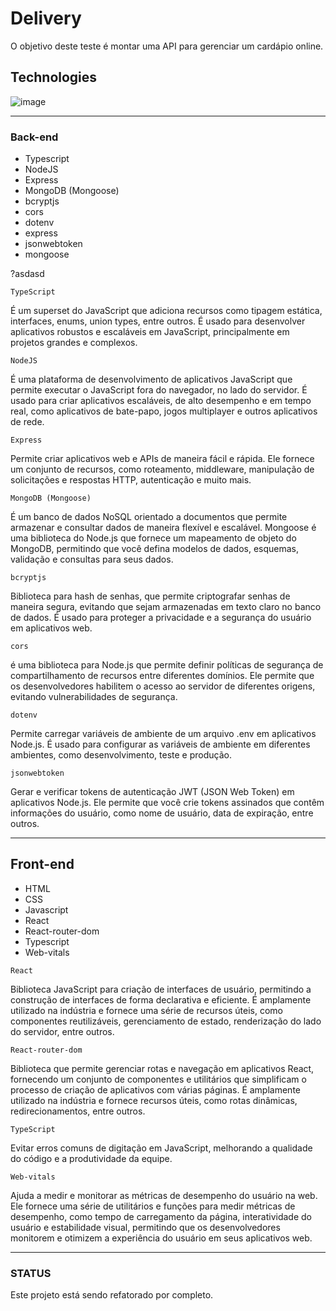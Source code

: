 # Delivery

O objetivo deste teste é montar uma API para gerenciar um cardápio online.

## Technologies

![image](https://user-images.githubusercontent.com/79803635/230973068-1137914b-55f4-4ca1-95b5-6a812112018b.png)

<hr>

### Back-end
- Typescript
- NodeJS
- Express
- MongoDB (Mongoose)
- bcryptjs
- cors
- dotenv
- express
- jsonwebtoken
- mongoose

<p style="background-color: #00000">?asdasd</p>

`TypeScript` 

  É um superset do JavaScript que adiciona recursos como tipagem estática, interfaces, enums, union types, entre outros. É usado para desenvolver aplicativos robustos e escaláveis em JavaScript, principalmente em projetos grandes e complexos.

`NodeJS`

  É uma plataforma de desenvolvimento de aplicativos JavaScript que permite executar o JavaScript fora do navegador, no lado do servidor. É usado para criar aplicativos escaláveis, de alto desempenho e em tempo real, como aplicativos de bate-papo, jogos multiplayer e outros aplicativos de rede.

`Express`

  Permite criar aplicativos web e APIs de maneira fácil e rápida. Ele fornece um conjunto de recursos, como roteamento, middleware, manipulação de solicitações e respostas HTTP, autenticação e muito mais.

`MongoDB (Mongoose) `

  É um banco de dados NoSQL orientado a documentos que permite armazenar e consultar dados de maneira flexível e escalável. Mongoose é uma biblioteca do Node.js que fornece um mapeamento de objeto do MongoDB, permitindo que você defina modelos de dados, esquemas, validação e consultas para seus dados.

`bcryptjs` 

  Biblioteca para hash de senhas, que permite criptografar senhas de maneira segura, evitando que sejam armazenadas em texto claro no banco de dados. É usado para proteger a privacidade e a segurança do usuário em aplicativos web.

`cors`

  é uma biblioteca para Node.js que permite definir políticas de segurança de compartilhamento de recursos entre diferentes domínios. Ele permite que os desenvolvedores habilitem o acesso ao servidor de diferentes origens, evitando vulnerabilidades de segurança.

`dotenv` 

  Permite carregar variáveis de ambiente de um arquivo .env em aplicativos Node.js. É usado para configurar as variáveis de ambiente em diferentes ambientes, como desenvolvimento, teste e produção.

`jsonwebtoken`

  Gerar e verificar tokens de autenticação JWT (JSON Web Token) em aplicativos Node.js. Ele permite que você crie tokens assinados que contêm informações do usuário, como nome de usuário, data de expiração, entre outros.

<hr>

## Front-end
- HTML
- CSS
- Javascript
- React
- React-router-dom
- Typescript
- Web-vitals

`React`

  Biblioteca JavaScript para criação de interfaces de usuário, permitindo a construção de interfaces de forma declarativa e eficiente. É amplamente utilizado na indústria e fornece uma série de recursos úteis, como componentes reutilizáveis, gerenciamento de estado, renderização do lado do servidor, entre outros.

`React-router-dom`
  
  Biblioteca que permite gerenciar rotas e navegação em aplicativos React, fornecendo um conjunto de componentes e utilitários que simplificam o processo de criação de aplicativos com várias páginas. É amplamente utilizado na indústria e fornece recursos úteis, como rotas dinâmicas, redirecionamentos, entre outros.

`TypeScript`

  Evitar erros comuns de digitação em JavaScript, melhorando a qualidade do código e a produtividade da equipe.

`Web-vitals`

  Ajuda a medir e monitorar as métricas de desempenho do usuário na web. Ele fornece uma série de utilitários e funções para medir métricas de desempenho, como tempo de carregamento da página, interatividade do usuário e estabilidade visual, permitindo que os desenvolvedores monitorem e otimizem a experiência do usuário em seus aplicativos web.
  
 <hr>
 
 ### STATUS
 
 Este projeto está sendo refatorado por completo.
